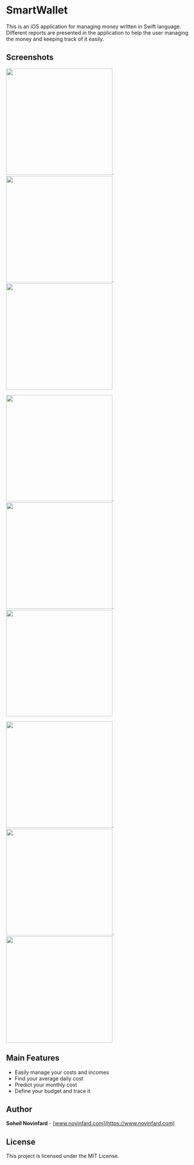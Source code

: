 # SmartWallet
This is an iOS application for managing money written in Swift language. Different reports are presented in the application to help the user managing the money and keeping track of it easily.

## Screenshots
<img src="https://drive.google.com/open?id=1tQsiXGxVA27UMKXPas-B1e8cGvw0j9XQ" width="290">.<img src="https://drive.google.com/open?id=1TLdFXCKJveYK_AgIzUCrOKkyHolhGDRg" width="290">.<img src="https://drive.google.com/open?id=1oRQvZzDoAgwk6J9UgHI74GJViRZP0x0k" width="290">

<img src="https://drive.google.com/open?id=1Jy2aSZHaRwsznHB4n-SS2fPEQUL2Q3lu" width="290">.<img src="https://drive.google.com/open?id=1qP7KvH61ksU7xexY3mNNA2X__1rA-Hns" width="290">.<img src="https://drive.google.com/open?id=1DXSpaLHZz-KJBXTETARxZCxBcOuY26jr" width="290">

<img src="https://drive.google.com/open?id=1-YX0M51HJNchWo3AxQkNd0ZN6IYqEsVk" width="290">.<img src="https://drive.google.com/open?id=13QPnwgneI8wYaol0nhkHjkDQJaiydhdg" width="290">.<img src="https://drive.google.com/open?id=16Hv5Cv32-DhwB7fzxLochb8TADbR6aAm" width="290">


## Main Features
- Easily manage your costs and incomes
- Find your average daily cost
- Predict your monthly cost
- Define your budget and trace it

## Author
**Soheil Novinfard** - [www.novinfard.com](https://www.novinfard.com)

## License
This project is licensed under the MIT License.
